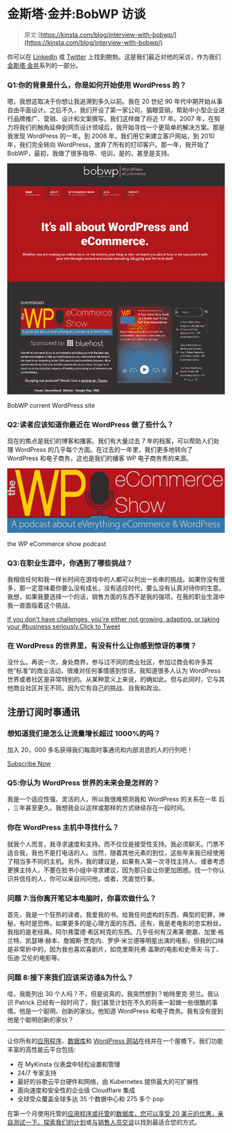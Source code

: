 # 金斯塔·金并:BobWP 访谈

> 原文:[https://kinsta.com/blog/interview-with-bobwp/](https://kinsta.com/blog/interview-with-bobwp/)

你可以在 [LinkedIn](https://www.linkedin.com/in/bobwp/) 或 [Twitter](https://twitter.com/bobWP) 上找到鲍勃。这是我们最近对他的采访，作为我们[金斯塔·金并](https://kinsta.com/?post_type=post&s=kingpin)系列的一部分。

### Q1:你的背景是什么，你是如何开始使用 WordPress 的？

嗯，我想这取决于你想让我追溯到多久以前。我在 20 世纪 90 年代中期开始从事自由平面设计。之后不久，我们开设了第一家公司，猫眼营销，帮助中小型企业进行品牌推广、营销、设计和文案撰写。我们这样做了将近 17 年。2007 年，在努力将我们的触角延伸到网页设计领域后，我开始寻找一个更简单的解决方案。那是我发现 WordPress 的一年。到 2008 年，我们用它来建立客户网站，到 2010 年，我们完全转向 WordPress，放弃了所有的打印客户。那一年，我开始了 BobWP，最初，我做了很多指导、培训，是的，甚至是支持。

[![bobwp wordpress website](img/1789f280a6e50e0d35c97f5388dfe6c1.png)](https://bobwp.com/)

BobWP current WordPress site



### Q2:读者应该知道你最近在 WordPress 做了些什么？

现在的焦点是我们的博客和播客。我们有大量过去 7 年的档案，可以帮助人们处理 WordPress 的几乎每个方面。在过去的一年里，我们更多地转向了 WordPress 和电子商务，这也是我们的播客 WP 电子商务秀的来源。

![the wp ecommerce show podcast](img/c2ac57a01ea3e94dde0fbca4c83f8378.png)

the WP eCommerce show podcast



### Q3:在职业生涯中，你遇到了哪些挑战？

我相信任何和我一样长时间在游戏中的人都可以列出一长串的挑战。如果你没有很多，那一定意味着你要么没有成长，没有适应时代，要么没有认真对待你的生意。我想，如果我要选择一个的话，销售方面的东西不是我的强项，在我的职业生涯中我一直面临着这个挑战。

[If you don't have challenges, you're either not growing, adapting, or taking your #business seriously.Click to Tweet](https://twitter.com/intent/tweet?url=https%3A%2F%2Fkinsta.com%2Fblog%2Finterview-with-bobwp%2F&via=kinsta&text=If+you+don%27t+have+challenges%2C+you%27re+either+not+growing%2C+adapting%2C+or+taking+your+%23business+seriously.)

### 在 WordPress 的世界里，有没有什么让你感到惊讶的事情？

没什么。再说一次，身处商界，参与过不同的商业社区，参加过商会和许多其他“标准”的商业活动，很难对任何事情感到惊讶。我知道很多人认为 WordPress 世界或者社区是非常特别的。从某种意义上来说，的确如此。但与此同时，它与其他商业社区并无不同，因为它有自己的挑战、自我和政治。

## 注册订阅时事通讯



### 想知道我们是怎么让流量增长超过 1000%的吗？

加入 20，000 多名获得我们每周时事通讯和内部消息的人的行列吧！

[Subscribe Now](#newsletter)

### Q5:你认为 WordPress 世界的未来会是怎样的？

我是一个适应性强、灵活的人，所以我很难预测我和 WordPress 的关系在一年 后 ，三年甚至更久。我想我会以这样或那样的方式继续存在一段时间。

### 你在 WordPress 主机中寻找什么？

就我个人而言，我寻求速度和支持。而不仅仅是接受性支持。我必须聊天。门票不适合我，我也不是打电话的人。当然，随着其他元素的到位，这些年来我已经使用了相当多不同的主机。另外，我的建议是，如果有人第一次寻找主持人，或者考虑更换主持人，不要在脸书小组中寻求建议，因为那只会让你更加困惑。找一个你认识并信任的人，你可以亲自问问他，或者，凭直觉行事。

### 问题 7:当你离开笔记本电脑时，你喜欢做什么？

首先，我是一个狂热的读者。我爱我的书。给我任何虚构的东西，典型的犯罪，神秘，有时是恐怖，如果更多的是心理方面的东西。还有，我是老电影的忠实粉丝，我指的是老经典。阿尔弗雷德·希区柯克的东西。几乎任何有汉弗莱·鲍嘉、加里·格兰特、凯瑟琳·赫本、詹姆斯·贾克内、罗伊·米兰德等明星出演的电影。但我的口味是非常折中的，因为我也喜欢喜剧片，如克里斯托弗·盖斯的电影和史蒂夫·马丁、伍迪·艾伦的电影等。

### 问题 8:接下来我们应该采访谁&为什么？

哇，我能列出 30 个人吗？不，但是说真的，我突然想到？帕特里克·劳兰。我认识 Patrick 已经有一段时间了，我们甚至计划在不久的将来一起做一些很酷的事情。他是一个聪明、创新的家伙。他知道 WordPress 和电子商务。我有没有提到他是个聪明创新的家伙？

* * *

让你所有的[应用程序](https://kinsta.com/application-hosting/)、[数据库](https://kinsta.com/database-hosting/)和 [WordPress 网站](https://kinsta.com/wordpress-hosting/)在线并在一个屋檐下。我们功能丰富的高性能云平台包括:

*   在 MyKinsta 仪表盘中轻松设置和管理
*   24/7 专家支持
*   最好的谷歌云平台硬件和网络，由 Kubernetes 提供最大的可扩展性
*   面向速度和安全性的企业级 Cloudflare 集成
*   全球受众覆盖全球多达 35 个数据中心和 275 多个 pop

在第一个月使用托管的[应用程序或托管](https://kinsta.com/application-hosting/)的[数据库，您可以享受 20 美元的优惠，亲自测试一下。探索我们的](https://kinsta.com/database-hosting/)[计划](https://kinsta.com/plans/)或[与销售人员交谈](https://kinsta.com/contact-us/)以找到最适合您的方式。